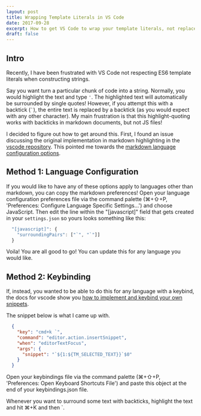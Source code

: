 ```yaml
---
layout: post
title: Wrapping Template Literals in VS Code
date: 2017-09-28
excerpt: How to get VS Code to wrap your template literals, not replace them.
draft: false
---
```


## Intro

Recently, I have been frustrated with VS Code not respecting ES6 template literals when constructing strings. 

Say you want turn a particular chunk of code into a string. Normally, you would highlight the text and type `'`. The highlighted text will automatically be surrounded by single quotes! However, if you attempt this with a backtick (`` ` ``), the entire text is replaced by a backtick (as you would expect with any other character). My main frustration is that this highlight-quoting works with backticks in markdown documents, but not JS files!

I decided to figure out how to get around this. First, I found an issue discussing the original implementation in markdown highlighting in the [vscode repository](https://github.com/Microsoft/vscode/issues/1307). This pointed me towards the [markdown language configuration options](https://github.com/Microsoft/vscode/blob/master/extensions/markdown/language-configuration.json). 

## Method 1: Language Configuration

If you would like to have any of these options apply to languages other than markdown, you can copy the markdown preferences! Open your language configuration preferences file via the command palette (&#8984;+&#8679;+P, 'Preferences: Configure Language Specific Settings...') and choose JavaScript. Then edit the line within the "[javascript]" field that gets created in your `settings.json` so yours looks something like this:

```js
  "[javascript]": {
    "surroundingPairs": ["`", "`"]]
  }
```

Voila! You are all good to go! You can update this for any language you would like.

## Method 2: Keybinding

If, instead, you wanted to be able to do this for any language with a keybind, the docs for vscode show you [how to implement and keybind your own snippets](https://code.visualstudio.com/docs/editor/userdefinedsnippets). 

The snippet below is what I came up with. 

```json
  {
    "key": "cmd+k `",
    "command": "editor.action.insertSnippet",
    "when": "editorTextFocus",
    "args": {
      "snippet": "`${1:${TM_SELECTED_TEXT}}`$0"
    }
  }
```

Open your keybindings file via the command palette (&#8984;+&#8679;+P, 'Preferences: Open Keyboard Shortcuts File') and paste this object at the end of your keybindings.json file. 

Whenever you want to surround some text with backticks, highlight the text and hit &#8984;+K and then \`. 
